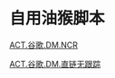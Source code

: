 # 自用油猴脚本

[ACT.谷歌.DM.NCR](https://greasyfork.org/zh-CN/scripts/442022-act-google-dm-ncr)

[ACT.谷歌.DM.直链无跟踪](https://greasyfork.org/zh-CN/scripts/443142-act-google-dm-trackless)